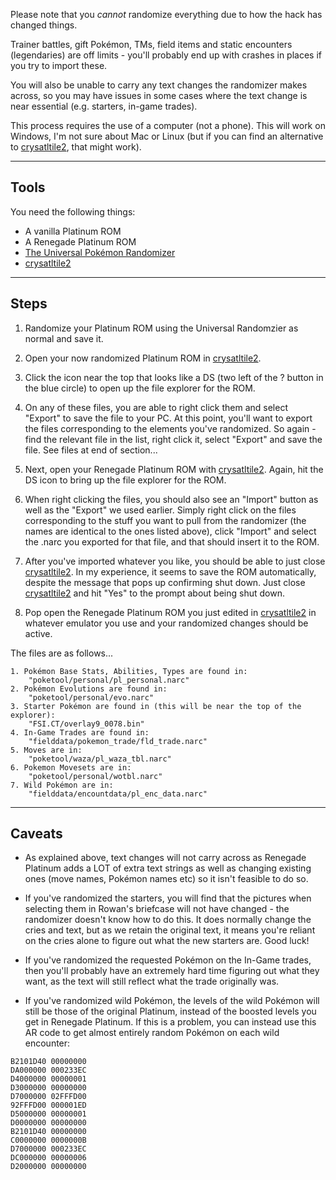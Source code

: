 Please note that you _cannot_ randomize everything due to how the hack has changed things.

Trainer battles, gift Pokémon, TMs, field items and static encounters (legendaries) are off limits - you'll probably end up with crashes in places if you try to import these.

You will also be unable to carry any text changes the randomizer makes across, so you may have issues in some cases where the text change is near essential (e.g. starters, in-game trades).

This process requires the use of a computer (not a phone). This will work on Windows, I'm not sure about Mac or Linux (but if you can find an alternative to [crysatltile2](https://www.romhacking.net/utilities/818/), that might work).

---

## Tools

You need the following things:

- A vanilla Platinum ROM
- A Renegade Platinum ROM
- [The Universal Pokémon Randomizer](https://pokehacks.dabomstew.com/randomizer/)
- [crysatltile2](https://www.romhacking.net/utilities/818/)

---

## Steps

1. Randomize your Platinum ROM using the Universal Randomzier as normal and save it.

2. Open your now randomized Platinum ROM in [crysatltile2](https://www.romhacking.net/utilities/818/).

3. Click the icon near the top that looks like a DS (two left of the ? button in the blue circle) to open up the file explorer for the ROM.

4. On any of these files, you are able to right click them and select "Export" to save the file to your PC.
   At this point, you'll want to export the files corresponding to the elements you've randomized.
   So again - find the relevant file in the list, right click it, select "Export" and save the file.
   See files at end of section...

5. Next, open your Renegade Platinum ROM with [crysatltile2](https://www.romhacking.net/utilities/818/). Again, hit the DS icon to bring up the file explorer for the ROM.

6. When right clicking the files, you should also see an "Import" button as well as the "Export" we used earlier. Simply right click on the files corresponding to the stuff you want to pull from the randomizer (the names are identical to the ones listed above), click "Import" and select the .narc you exported for that file, and that should insert it to the ROM.

7. After you've imported whatever you like, you should be able to just close [crysatltile2](https://www.romhacking.net/utilities/818/). In my experience, it seems to save the ROM automatically, despite the message that pops up confirming shut down. Just close [crysatltile2](https://www.romhacking.net/utilities/818/) and hit "Yes" to the prompt about being shut down.

8. Pop open the Renegade Platinum ROM you just edited in [crysatltile2](https://www.romhacking.net/utilities/818/) in whatever emulator you use and your randomized changes should be active.

The files are as follows...

```
1. Pokémon Base Stats, Abilities, Types are found in:
    "poketool/personal/pl_personal.narc"
2. Pokémon Evolutions are found in:
    "poketool/personal/evo.narc"
3. Starter Pokémon are found in (this will be near the top of the explorer):
    "FSI.CT/overlay9_0078.bin"
4. In-Game Trades are found in:
    "fielddata/pokemon_trade/fld_trade.narc"
5. Moves are in:
    "poketool/waza/pl_waza_tbl.narc"
6. Pokemon Movesets are in:
    "poketool/personal/wotbl.narc"
7. Wild Pokémon are in:
    "fielddata/encountdata/pl_enc_data.narc"
```

---

## Caveats

- As explained above, text changes will not carry across as Renegade Platinum adds a LOT of extra text strings as well as changing existing ones (move names, Pokémon names etc) so it isn't feasible to do so.

- If you've randomized the starters, you will find that the pictures when selecting them in Rowan's briefcase will not have changed - the randomizer doesn't know how to do this. It does normally change the cries and text, but as we retain the original text, it means you're reliant on the cries alone to figure out what the new starters are. Good luck!

- If you've randomized the requested Pokémon on the In-Game trades, then you'll probably have an extremely hard time figuring out what they want, as the text will still reflect what the trade originally was.

- If you've randomized wild Pokémon, the levels of the wild Pokémon will still be those of the original Platinum, instead of the boosted levels you get in Renegade Platinum. If this is a problem, you can instead use this AR code to get almost entirely random Pokémon on each wild encounter:

```
B2101D40 00000000
DA000000 000233EC
D4000000 00000001
D3000000 00000000
D7000000 02FFFD00
92FFFD00 000001ED
D5000000 00000001
D0000000 00000000
B2101D40 00000000
C0000000 0000000B
D7000000 000233EC
DC000000 00000006
D2000000 00000000
```
